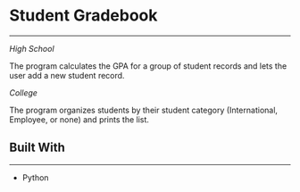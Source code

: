 # Student Gradebook
---
*High School*

The program calculates the GPA for a group of student records and lets the user add a new student record.

*College*

The program organizes students by their student category (International, Employee, or none) and prints the list.

## Built With
---
- Python
